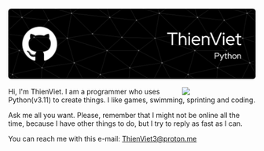 ![ThienViet's Banner](https://github.com/ThienVie/ThienVie/blob/main/github-header-image-2.png)

<p><img src="https://i.pinimg.com/originals/cc/61/91/cc61916684323653ae5f0bd9a5681f62.gif" style="float:right;width:150px;"> Hi, I'm ThienViet. I am a programmer who uses Python(v3.11) to create things. I like games, swimming, sprinting and coding.</p>

Ask me all you want. Please, remember that I might not be online all the time, because I have other things to do, but I try to reply as fast as I can.

You can reach me with this e-mail: ThienViet3@proton.me

<!---
ThienVie/ThienVie is a ✨ special ✨ repository because its `README.md` (this file) appears on your GitHub profile.
You can click the Preview link to take a look at your changes.
--->
